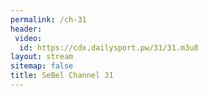 ```yaml
---
permalink: /ch-31
header:
 video:
  id: https://cdx.dailysport.pw/31/31.m3u8
layout: stream
sitemap: false
title: SeBel Channel 31
---
```

